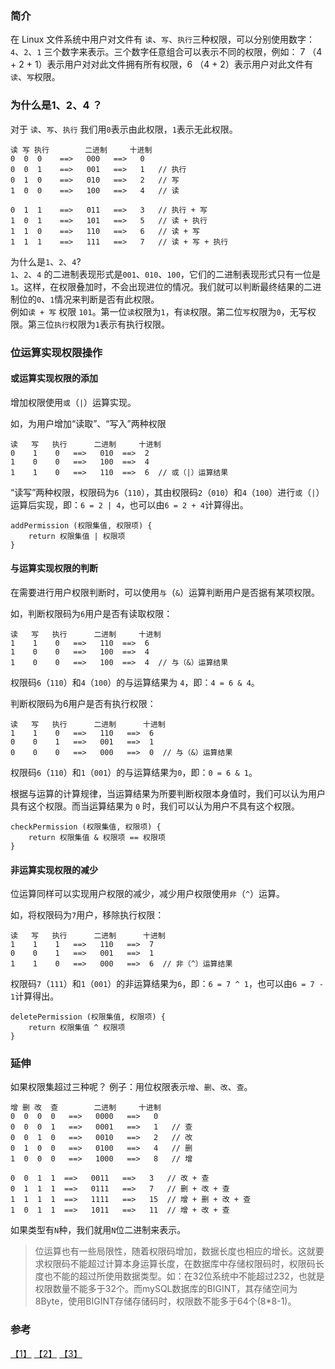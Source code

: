 ### 简介
在 Linux 文件系统中用户对文件有 `读`、`写`、`执行`三种权限，可以分别使用数字：`4`、`2`、`1` 三个数字来表示。三个数字任意组合可以表示不同的权限，例如： 7 （4 + 2 + 1）表示用户对对此文件拥有所有权限，6 （4 + 2）表示用户对此文件有`读`、`写`权限。


### 为什么是1、2、4 ？
对于 `读`、`写`、`执行` 我们用`0`表示由此权限，`1`表示无此权限。
```
读 写 执行        二进制     十进制
0  0  0    ==>   000   ==>   0
0  0  1    ==>   001   ==>   1   // 执行
0  1  0    ==>   010   ==>   2   // 写
1  0  0    ==>   100   ==>   4   // 读

0  1  1    ==>   011   ==>   3   // 执行 + 写
1  0  1    ==>   101   ==>   5   // 读 + 执行
1  1  0    ==>   110   ==>   6   // 读 + 写
1  1  1    ==>   111   ==>   7   // 读 + 写 + 执行
```
为什么是`1`、`2`、`4`?   
`1`、`2`、`4` 的二进制表现形式是`001`、`010`、`100`，它们的二进制表现形式只有一位是`1`。这样，在权限叠加时，不会出现进位的情况。我们就可以判断最终结果的二进制位的`0`、`1`情况来判断是否有此权限。  
例如`读 + 写` 权限 `101`。第一位`读`权限为`1`，有`读`权限。第二位`写`权限为`0`，无写权限。第三位`执行`权限为`1`表示有执行权限。


### 位运算实现权限操作

#### 或运算实现权限的添加
增加权限使用`或`（`|`）运算实现。

如，为用户增加“读取”、“写入”两种权限
```
读   写   执行      二进制     十进制
0    1    0   ==>   010  ==>  2
1    0    0   ==>   100  ==>  4
1    1    0   ==>   110  ==>  6  // 或（|）运算结果
```
“读写”两种权限，权限码为`6`（`110`），其由权限码`2`（`010`）和`4`（`100`）进行`或`（`|`）运算后实现，即：`6 = 2 | 4`，也可以由`6 = 2 + 4`计算得出。


```
addPermission (权限集值, 权限项) {
    return 权限集值 | 权限项
}
```

#### 与运算实现权限的判断
在需要进行用户权限判断时，可以使用`与`（`&`）运算判断用户是否据有某项权限。

如，判断权限码为`6`用户是否有读取权限：
```
读   写   执行      二进制     十进制
1    1    0   ==>   110  ==>  6
1    0    0   ==>   100  ==>  4
1    0    0   ==>   100  ==>  4  // 与（&）运算结果
```
权限码`6`（`110`）和`4`（`100`）的与运算结果为 `4`，即：`4 = 6 & 4`。


判断权限码为6用户是否有执行权限：
```
读   写   执行      二进制      十进制
1    1    0   ==>   110   ==>  6
0    0    1   ==>   001   ==>  1
0    0    0   ==>   000   ==>  0  // 与（&）运算结果
```
权限码`6`（`110`）和`1`（`001`）的与运算结果为`0`，即：`0 = 6 & 1`。

根据与运算的计算规律，当运算结果为所要判断权限本身值时，我们可以认为用户具有这个权限。而当运算结果为 `0` 时，我们可以认为用户不具有这个权限。

```
checkPermission (权限集值, 权限项) {
    return 权限集值 & 权限项 == 权限项
}
```

#### 非运算实现权限的减少
位运算同样可以实现用户权限的减少，减少用户权限使用`非`（`^`）运算。

如，将权限码为`7`用户，移除执行权限：
```
读   写   执行      二进制      十进制
1    1    1   ==>   110   ==>  7
0    0    1   ==>   001   ==>  1
1    1    0   ==>   000   ==>  6  // 非（^）运算结果
```

权限码`7`（`111`）和`1`（`001`）的非运算结果为`6`，即：`6 = 7 ^ 1`，也可以由`6 = 7 - 1`计算得出。

```
deletePermission (权限集值, 权限项) {
    return 权限集值 ^ 权限项
}
```

### 延伸
如果权限集超过三种呢？
例子：用位权限表示`增`、`删`、`改`、`查`。
```
增 删 改  查        二进制     十进制
0  0  0  0   ==>   0000   ==>   0
0  0  0  1   ==>   0001   ==>   1   // 查
0  0  1  0   ==>   0010   ==>   2   // 改
0  1  0  0   ==>   0100   ==>   4   // 删
1  0  0  0   ==>   1000   ==>   8   // 增

0  0  1  1  ==>   0011   ==>   3   // 改 + 查
0  1  1  1  ==>   0111   ==>   7   // 删 + 改 + 查
1  1  1  1  ==>   1111   ==>   15  // 增 + 删 + 改 + 查
1  0  1  1  ==>   1011   ==>   11  // 增 + 改 + 查
```
如果类型有`N`种，我们就用`N`位二进制来表示。

> 位运算也有一些局限性，随着权限码增加，数据长度也相应的增长。这就要求权限码不能超过计算本身运算长度，在数据库中存储权限码时，权限码长度也不能的超过所使用数据类型。如：在32位系统中不能超过232，也就是权限数量不能多于32个。而mySQL数据库的BIGINT，其存储空间为8Byte，使用BIGINT存储存储码时，权限数不能多于64个(8*8-1)。

### 参考
[【1】](https://itbilu.com/other/relate/4yJxR6awl.html) [【2】](http://blog.csdn.net/ajian005/article/details/8490899) [【3】](https://xiaobin.net/200906/bitwise-permission/)
